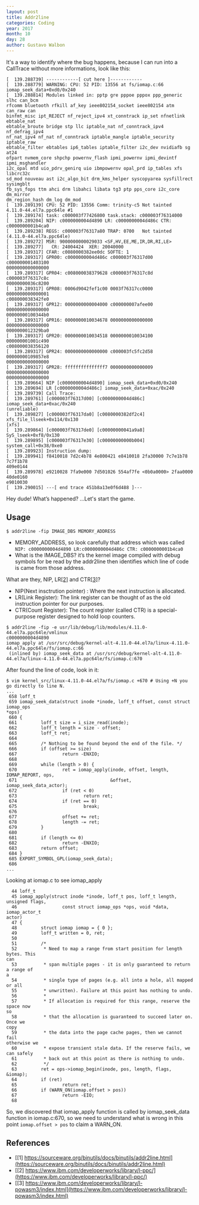 ```yaml
---
layout: post
title: Addr2line
categories: Coding
year: 2017
month: 10
day: 28
author: Gustavo Walbon
---
```


It's a way to identify where the bug happens, because I can run into a CallTrace
without more informations, look like this:

```
[  139.288739] ------------[ cut here ]------------
[  139.288779] WARNING: CPU: 52 PID: 13556 at fs/iomap.c:66
iomap_seek_data+0xd0/0x240
[  139.288814] Modules linked in: pptp gre pppoe pppox ppp_generic slhc can_bcm
rfcomm bluetooth rfkill af_key ieee802154_socket ieee802154 atm can_raw can
binfmt_misc ipt_REJECT nf_reject_ipv4 xt_conntrack ip_set nfnetlink ebtable_nat
ebtable_broute bridge stp llc iptable_nat nf_conntrack_ipv4 nf_defrag_ipv4
nf_nat_ipv4 nf_nat nf_conntrack iptable_mangle iptable_security iptable_raw
ebtable_filter ebtables ip6_tables iptable_filter i2c_dev nvidiafb sg at24
ofpart nvmem_core shpchp powernv_flash ipmi_powernv ipmi_devintf ipmi_msghandler
i2c_opal mtd uio_pdrv_genirq uio ibmpowernv opal_prd ip_tables xfs libcrc32c
sd_mod nouveau ast i2c_algo_bit drm_kms_helper syscopyarea sysfillrect sysimgblt
fb_sys_fops ttm ahci drm libahci libata tg3 ptp pps_core i2c_core dm_mirror
dm_region_hash dm_log dm_mod
[  139.289139] CPU: 52 PID: 13556 Comm: trinity-c5 Not tainted
4.11.0-44.el7a.ppc64le #1
[  139.289174] task: c000003f77426800 task.stack: c000003f76314000
[  139.289204] NIP: c0000000004d4890 LR: c0000000004d486c CTR: c0000000001b4ca0
[  139.289238] REGS: c000003f76317a80 TRAP: 0700   Not tainted
(4.11.0-44.el7a.ppc64le)
[  139.289272] MSR: 9000000000029033 <SF,HV,EE,ME,IR,DR,RI,LE>
[  139.289277]   CR: 24004424  XER: 20040000
[  139.289317] CFAR: c0080000382ee0dc SOFTE: 1 
[  139.289317] GPR00: c0000000004d486c c000003f76317d00 c000000001403100
0000000000000000 
[  139.289317] GPR04: c008000038379628 c000003f76317c8d c000003f76317c8c
00000000036c8200 
[  139.289317] GPR08: 0006d9042fef1c00 0003f76317cc0000 0000000000000001
c008000038342fe0 
[  139.289317] GPR12: 0000000000004000 c000000007afee00 0000000000000000
00000000100344b0 
[  139.289317] GPR16: 0000000010034678 0000000000000000 0000000000000000
0000000012329ba0 
[  139.289317] GPR20: 0000000010034518 0000000010034100 000000001001c490
c008000038356120 
[  139.289317] GPR24: 0000000000000000 c000003fc5fc2d58 00000000109857e8
0000000000000000 
[  139.289317] GPR28: fffffffffffffff7 0000000000000009 0000000000000000
0000000000000000 
[  139.289664] NIP [c0000000004d4890] iomap_seek_data+0xd0/0x240
[  139.289694] LR [c0000000004d486c] iomap_seek_data+0xac/0x240
[  139.289739] Call Trace:
[  139.289761] [c000003f76317d00] [c0000000004d486c] iomap_seek_data+0xac/0x240
(unreliable)
[  139.289827] [c000003f76317da0] [c0080000382df2c4] xfs_file_llseek+0x114/0x130
[xfs]
[  139.289864] [c000003f76317de0] [c00000000041a9a8] SyS_lseek+0xf8/0x130
[  139.289895] [c000003f76317e30] [c00000000000b004] system_call+0x38/0xe0
[  139.289923] Instruction dump:
[  139.289941] f8410018 7d2c4b78 4e800421 e8410018 2fa30000 7c7e1b78 7c7f1b78
409e0144 
[  139.289978] e9210028 7fa9e000 7d501026 554af7fe <0b0a0000> 2faa0000 40de0160
e9010030 
[  139.290015] ---[ end trace 451b8a13e0f6d488 ]---

```
Hey dude! What’s happened?
...Let's start the game.

## Usage
```
$ addr2line -fip IMAGE_DBS MEMORY_ADDRESS
```
- MEMORY_ADDRESS, so look carefully that address which was called `NIP: c0000000004d4890 LR:c0000000004d486c CTR: c0000000001b4ca0`
- What is the IMAGE_DBS? it’s the kernel image compiled with debug symbols for be
read by the addr2line then identifies which line of code is came from those
address.

What are they, NIP, LR[[2]](https://www.ibm.com/developerworks/library/l-ppc/) and CTR[[3]](https://www.ibm.com/developerworks/library/l-powasm3/index.html)?
- NIP(Next insctrution pointer) : Where the next instruction is allocated.
- LR(Link Register): The link register can be thought of as the old instruction pointer for our purposes.
- CTR(Count Register): The count register (called CTR) is a special-purpose register designed to hold loop counters.

```
$ addr2line -fip -e usr/lib/debug/lib/modules/4.11.0-44.el7a.ppc64le/vmlinux
c0000000004d4890
iomap_apply at /usr/src/debug/kernel-alt-4.11.0-44.el7a/linux-4.11.0-44.el7a.ppc64le/fs/iomap.c:66
 (inlined by) iomap_seek_data at /usr/src/debug/kernel-alt-4.11.0-44.el7a/linux-4.11.0-44.el7a.ppc64le/fs/iomap.c:670
```

After found the line of code, look in it:
```
$ vim kernel_src/linux-4.11.0-44.el7a/fs/iomap.c +670 # Using +N you go directly to line N.
...
 658 loff_t
 659 iomap_seek_data(struct inode *inode, loff_t offset, const struct iomap_ops
*ops)
 660 {
 661         loff_t size = i_size_read(inode);
 662         loff_t length = size - offset;
 663         loff_t ret;
 664 
 665         /* Nothing to be found beyond the end of the file. */
 666         if (offset >= size)
 667                 return -ENXIO;
 668 
 669         while (length > 0) {
 670                 ret = iomap_apply(inode, offset, length, IOMAP_REPORT, ops,
 671                                   &offset, iomap_seek_data_actor);
 672                 if (ret < 0)
 673                         return ret;
 674                 if (ret == 0)
 675                         break;
 676 
 677                 offset += ret;
 678                 length -= ret;
 679         }
 680 
 681         if (length <= 0)
 682                 return -ENXIO;
 683         return offset;
 684 }
 685 EXPORT_SYMBOL_GPL(iomap_seek_data);
 686 
...
```
Looking at iomap.c to see iomap_apply
```
  44 loff_t
  45 iomap_apply(struct inode *inode, loff_t pos, loff_t length, unsigned flags,
  46                 const struct iomap_ops *ops, void *data, iomap_actor_t
actor)
  47 {
  48         struct iomap iomap = { 0 };
  49         loff_t written = 0, ret;
  50 
  51         /*
  52          * Need to map a range from start position for length bytes. This
can
  53          * span multiple pages - it is only guaranteed to return a range of
a
  54          * single type of pages (e.g. all into a hole, all mapped or all
  55          * unwritten). Failure at this point has nothing to undo.
  56          *
  57          * If allocation is required for this range, reserve the space now
so
  58          * that the allocation is guaranteed to succeed later on. Once we
copy
  59          * the data into the page cache pages, then we cannot fail
otherwise we
  60          * expose transient stale data. If the reserve fails, we can safely
  61          * back out at this point as there is nothing to undo.
  62          */
  63         ret = ops->iomap_begin(inode, pos, length, flags, &iomap);
  64         if (ret)
  65                 return ret;
  66         if (WARN_ON(iomap.offset > pos))
  67                 return -EIO;
  68
```

So, we discovered that iomap_apply function is called by iomap_seek_data function in iomap.c:670, so we need to understand what is wrong in this point `iomap.offset > pos` to claim a WARN_ON.



## References
- [[1] https://sourceware.org/binutils/docs/binutils/addr2line.html](https://sourceware.org/binutils/docs/binutils/addr2line.html)
- [[2] https://www.ibm.com/developerworks/library/l-ppc/](https://www.ibm.com/developerworks/library/l-ppc/)
- [[3] https://www.ibm.com/developerworks/library/l-powasm3/index.html](https://www.ibm.com/developerworks/library/l-powasm3/index.html)
